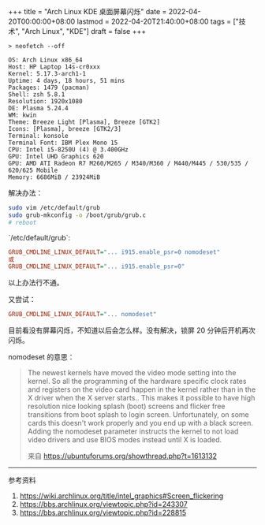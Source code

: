 +++
title = "Arch Linux KDE 桌面屏幕闪烁"
date = 2022-04-20T00:00:00+08:00
lastmod = 2022-04-20T21:40:00+08:00
tags = ["技术", "Arch Linux", "KDE"]
draft = false
+++

```shell
> neofetch --off

OS: Arch Linux x86_64
Host: HP Laptop 14s-cr0xxx
Kernel: 5.17.3-arch1-1
Uptime: 4 days, 18 hours, 51 mins
Packages: 1479 (pacman)
Shell: zsh 5.8.1
Resolution: 1920x1080
DE: Plasma 5.24.4
WM: kwin
Theme: Breeze Light [Plasma], Breeze [GTK2]
Icons: [Plasma], breeze [GTK2/3]
Terminal: konsole
Terminal Font: IBM Plex Mono 15
CPU: Intel i5-8250U (4) @ 3.400GHz
GPU: Intel UHD Graphics 620
GPU: AMD ATI Radeon R7 M260/M265 / M340/M360 / M440/M445 / 530/535 / 620/625 Mobile
Memory: 6686MiB / 23924MiB
```

解决办法：

```sh
sudo vim /etc/default/grub
sudo grub-mkconfig -o /boot/grub/grub.c
# reboot
```

\`/etc/default/grub\`:

```cfg
GRUB_CMDLINE_LINUX_DEFAULT="... i915.enable_psr=0 nomodeset"
或
GRUB_CMDLINE_LINUX_DEFAULT="... i915.enable_psr=0"
```

以上办法行不通。

又尝试：

```cfg
GRUB_CMDLINE_LINUX_DEFAULT="... nomodeset"
```

目前看没有屏幕闪烁，不知道以后会怎么样。没有解决，锁屏 20 分钟后开机再次闪烁。

nomodeset 的意思：

> The newest kernels have moved the video mode setting into the kernel. So all the programming of the hardware specific clock rates and registers on the video card happen in the kernel rather than in the X driver when the X server starts.. This makes it possible to have high resolution nice looking splash (boot) screens and flicker free transitions from boot splash to login screen. Unfortunately, on some cards this doesn't work properly and you end up with a black screen. Adding the nomodeset parameter instructs the kernel to not load video drivers and use BIOS modes instead until X is loaded.
>
> 来自 <https://ubuntuforums.org/showthread.php?t=1613132>

---

参考资料

1.  <https://wiki.archlinux.org/title/intel_graphics#Screen_flickering>
2.  <https://bbs.archlinux.org/viewtopic.php?id=243307>
3.  <https://bbs.archlinux.org/viewtopic.php?id=228815>
